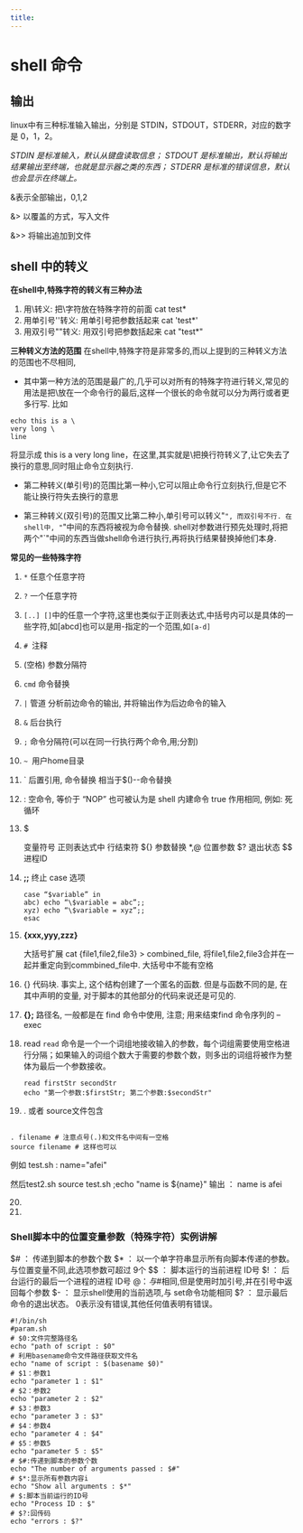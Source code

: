 ```yaml
---
title:
---
```

# shell 命令

## 输出

linux中有三种标准输入输出，分别是 STDIN，STDOUT，STDERR，对应的数字是 0，1，2。

*STDIN 是标准输入，默认从键盘读取信息；
STDOUT 是标准输出，默认将输出结果输出至终端，也就是显示器之类的东西；
STDERR 是标准的错误信息，默认也会显示在终端上。*

 &表示全部输出，0,1,2

&>  以覆盖的方式，写入文件

&>> 将输出追加到文件





## shell 中的转义

**在shell中,特殊字符的转义有三种办法**

1. 用\转义: 把\字符放在特殊字符的前面   cat test\*
2. 用单引号''转义: 用单引号把参数括起来  cat 'test*'
3. 用双引号""转义: 用双引号把参数括起来  cat "test*"

**三种转义方法的范围**
在shell中,特殊字符是非常多的,而以上提到的三种转义方法的范围也不尽相同,

* 其中第一种方法的范围是最广的,几乎可以对所有的特殊字符进行转义,常见的用法是把\放在一个命令行的最后,这样一个很长的命令就可以分为两行或者更多行写. 比如

```shell
echo this is a \
very long \
line
```

将显示成  this is a very long line，在这里,其实就是\把换行符转义了,让它失去了换行的意思,同时阻止命令立刻执行.

* 第二种转义(单引号)的范围比第一种小,它可以阻止命令行立刻执行,但是它不能让换行符失去换行的意思

* 第三种转义(双引号)的范围又比第二种小,单引号可以转义"`", 而双引号不行. 在shell中, "`"中间的东西将被视为命令替换. shell对参数进行预先处理时,将把两个"`"中间的东西当做shell命令进行执行,再将执行结果替换掉他们本身.

**常见的一些特殊字符**

1. `*` 任意个任意字符

2. `?` 一个任意字符

3. `[..] []`中的任意一个字符,这里也类似于正则表达式,中括号内可以是具体的一些字符,如[abcd]也可以是用-指定的一个范围,如`[a-d]`

4. `# `注释

5. (空格) 参数分隔符

6. `cmd` 命令替换

7. `|` 管道 分析前边命令的输出, 并将输出作为后边命令的输入

8. `&` 后台执行

9. `;` 命令分隔符(可以在同一行执行两个命令,用;分割)

10. `~ `用户home目录

11. `  后置引用, 命令替换 相当于$()--命令替换

12. : 空命令, 等价于 “NOP”
    也可被认为是 shell 内建命令 true 作用相同, 例如: 死循环

13. $

    变量符号
    正则表达式中 行结束符
    ${} 参数替换
    $*,$@ 位置参数
    $? 退出状态
    $$ 进程ID

14. **;;**  终止 case 选项

    ```shell
    case “$variable” in
    abc) echo “\$variable = abc”;;
    xyz) echo “\$variable = xyz”;;
    esac
    ```

15. **{xxx,yyy,zzz}**  

    大括号扩展
    cat {file1,file2,file3} > combined_file, 将file1,file2,file3合并在一起并重定向到commbined_file中. 大括号中不能有空格

16. {} 代码块. 事实上, 这个结构创建了一个匿名的函数. 但是与函数不同的是, 在其中声明的变量, 对于脚本的其他部分的代码来说还是可见的.

17. **{}\;** 路径名, 一般都是在 find 命令中使用, 注意; 用来结束find 命令序列的 –exec

18. read `read` 命令是一个一个词组地接收输入的参数，每个词组需要使用空格进行分隔；如果输入的词组个数大于需要的参数个数，则多出的词组将被作为整体为最后一个参数接收。

    ```shell
    read firstStr secondStr
    echo "第一个参数:$firstStr; 第二个参数:$secondStr"
    ```

    

19.  . 或者 source文件包含  

```shell

. filename # 注意点号(.)和文件名中间有一空格
source filename # 这样也可以		
```

例如 test.sh  : name="afei"

然后test2.sh  source test.sh  ;echo "name is ${name}"  输出 ： name is  afei

20. 
21. 

### Shell脚本中的位置变量参数（特殊字符）实例讲解

$# ： 传递到脚本的参数个数
$* ： 以一个单字符串显示所有向脚本传递的参数。与位置变量不同,此选项参数可超过 9个
$$ ： 脚本运行的当前进程 ID号
$! ： 后台运行的最后一个进程的进程 ID号
$@ ： 与$#相同,但是使用时加引号,并在引号中返回每个参数
$- ： 显示shell使用的当前选项,与 set命令功能相同
$? ： 显示最后命令的退出状态。 0表示没有错误,其他任何值表明有错误。

```shell
#!/bin/sh
#param.sh
# $0:文件完整路径名
echo "path of script : $0"
# 利用basename命令文件路径获取文件名
echo "name of script : $(basename $0)"
# $1：参数1
echo "parameter 1 : $1"
# $2：参数2
echo "parameter 2 : $2"
# $3：参数3
echo "parameter 3 : $3"
# $4：参数4
echo "parameter 4 : $4"
# $5：参数5
echo "parameter 5 : $5"
# $#:传递到脚本的参数个数
echo "The number of arguments passed : $#"
# $*:显示所有参数内容i
echo "Show all arguments : $*"
# $:脚本当前运行的ID号
echo "Process ID : $"
# $?:回传码
echo "errors : $?"
```


